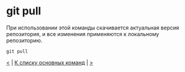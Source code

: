 # git pull

При использовании этой команды скачивается актуальная версия репозитория, и все изменения применяются к локальному репозиторию.

```
git pull
```

[<](git_push.md) | [К списку основных команд](general_operations.md) | [>](git_branch.md)